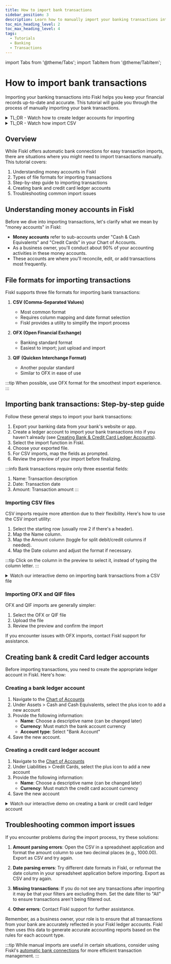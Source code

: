 ```yaml
---
title: How to import bank transactions
sidebar_position: 3
description: Learn how to manually import your banking transactions into Fiskl
toc_min_heading_level: 2
toc_max_heading_level: 4
tags:
  - Tutorials
  - Banking
  - Transactions
---
```


import Tabs from '@theme/Tabs';
import TabItem from '@theme/TabItem';

# How to import bank transactions

Importing your banking transactions into Fiskl helps you keep your financial records up-to-date and accurate. This tutorial will guide you through the process of manually importing your bank transactions.

<details>

  <summary>TL;DR - Watch how to create ledger accounts for importing</summary>

  <div style={{ position: 'relative', paddingBottom: '56.25%', height: 0, width: '100%' }}>
<iframe
style={{ position: 'absolute', top: 0, left: 0, width: '100%', height: '100%', border: 0 }}
src="https://demo.fiskl.com/e/clzbevkqd005ml70ca9vev2dz/tour
"
allowFullScreen
webkitallowfullscreen="true"
mozallowfullscreen="true"
allowtransparency="true"
></iframe>
</div>
</details>

<details>

  <summary>TL;DR - Watch how import CSV</summary>

  <div style={{ position: 'relative', paddingBottom: '56.25%', height: 0, width: '100%' }}>
<iframe
style={{ position: 'absolute', top: 0, left: 0, width: '100%', height: '100%', border: 0 }}
src="https://demo.fiskl.com/e/clzbiqgz100bbjp0cscukwq0l/tour
"
allowFullScreen
webkitallowfullscreen="true"
mozallowfullscreen="true"
allowtransparency="true"
></iframe>
</div>
</details>

## Overview

While Fiskl offers automatic bank connections for easy transaction imports, there are situations where you might need to import transactions manually. This tutorial covers:

1. Understanding money accounts in Fiskl
2. Types of file formats for importing transactions
3. Step-by-step guide to importing transactions
4. Creating bank and credit card ledger accounts
5. Troubleshooting common import issues

## Understanding money accounts in Fiskl

Before we dive into importing transactions, let's clarify what we mean by "money accounts" in Fiskl:

- **Money accounts** refer to sub-accounts under "Cash & Cash Equivalents" and "Credit Cards" in your Chart of Accounts.
- As a business owner, you'll conduct about 90% of your accounting activities in these money accounts.
- These accounts are where you'll reconcile, edit, or add transactions most frequently.

## File formats for importing transactions

Fiskl supports three file formats for importing bank transactions:

1. **CSV (Comma-Separated Values)**
   - Most common format
   - Requires column mapping and date format selection
   - Fiskl provides a utility to simplify the import process

2. **OFX (Open Financial Exchange)**
   - Banking standard format
   - Easiest to import; just upload and import

3. **QIF (Quicken Interchange Format)**
   - Another popular standard
   - Similar to OFX in ease of use

:::tip
When possible, use OFX format for the smoothest import experience.
:::

## Importing bank transactions: Step-by-step guide

Follow these general steps to import your bank transactions:

1. Export your banking data from your bank's website or app.
2. Create a ledger account to import your bank transactions into if you haven't already (see [Creating Bank & Credit Card Ledger Accounts](#creating-bank--credit-card-ledger-accounts)).
3. Select the import function in Fiskl.
4. Choose your exported file.
5. For CSV imports, map the fields as prompted.
6. Review the preview of your import before finalizing.

:::info
Bank transactions require only three essential fields:
1. Name: Transaction description
2. Date: Transaction date
3. Amount: Transaction amount
:::

### Importing CSV files

CSV imports require more attention due to their flexibility. Here's how to use the CSV import utility:

1. Select the starting row (usually row 2 if there's a header).
2. Map the Name column.
3. Map the Amount column (toggle for split debit/credit columns if needed).
4. Map the Date column and adjust the format if necessary.

:::tip
Click on the column in the preview to select it, instead of typing the column letter.
:::

<details>
<summary>Watch our interactive demo on importing bank transactions from a CSV file</summary>

<div style={{ position: 'relative', paddingBottom: '56.25%', height: 0, width: '100%' }}>
  <iframe
    style={{ position: 'absolute', top: 0, left: 0, width: '100%', height: '100%', border: 0 }}
    src="https://demo.fiskl.com/e/clzbiqgz100bbjp0cscukwq0l/tour"
    allowFullScreen
    webkitallowfullscreen="true"
    mozallowfullscreen="true"
    allowtransparency="true"
  ></iframe>
</div>

</details>

### Importing OFX and QIF files

OFX and QIF imports are generally simpler:

1. Select the OFX or QIF file
2. Upload the file
3. Review the preview and confirm the import

If you encounter issues with OFX imports, contact Fiskl support for assistance.

## Creating bank & credit Card ledger accounts

Before importing transactions, you need to create the appropriate ledger account in Fiskl. Here's how:

### Creating a bank ledger account

1. Navigate to the [Chart of Accounts](https://my.fiskl.com/accounting/chart)
2. Under Assets > Cash and Cash Equivalents, select the plus icon to add a new account
3. Provide the following information:
   - **Name**: Choose a descriptive name (can be changed later)
   - **Currency**: Must match the bank account currency
   - **Account type**: Select "Bank Account"
4. Save the new account.

### Creating a credit card ledger account

1. Navigate to the [Chart of Accounts](https://my.fiskl.com/accounting/chart)
2. Under Liabilities > Credit Cards, select the plus icon to add a new account
3. Provide the following information:
   - **Name**: Choose a descriptive name (can be changed later)
   - **Currency**: Must match the credit card account currency
4. Save the new account

<details>
<summary>Watch our interactive demo on creating a bank or credit card ledger account</summary>

<div style={{ position: 'relative', paddingBottom: '56.25%', height: 0, width: '100%' }}>
  <iframe
    style={{ position: 'absolute', top: 0, left: 0, width: '100%', height: '100%', border: 0 }}
    src="https://demo.fiskl.com/e/clzbevkqd005ml70ca9vev2dz/tour"
    allowFullScreen
    webkitallowfullscreen="true"
    mozallowfullscreen="true"
    allowtransparency="true"
  ></iframe>
</div>

</details>

## Troubleshooting common import issues

If you encounter problems during the import process, try these solutions:

1. **Amount parsing errors**: Open the CSV in a spreadsheet application and format the amount column to use two decimal places (e.g., 1000.00). Export as CSV and try again.

2. **Date parsing errors**: Try different date formats in Fiskl, or reformat the date column in your spreadsheet application before importing.  Export as CSV and try again.

3. **Missing transactions**: If you do not see any transactions after importing it may be that your filters are excluding them. Set the date filter to "All" to ensure transactions aren't being filtered out. 

4. **Other errors**: Contact Fiskl support for further assistance.

Remember, as a business owner, your role is to ensure that all transactions from your bank are accurately reflected in your Fiskl ledger accounts. Fiskl then uses this data to generate accurate accounting reports based on the rules for each account type.

:::tip
While manual imports are useful in certain situations, consider using Fiskl's [automatic bank connections](../../Integrations/Bank-Connections/_category_.json) for more efficient transaction management.
:::
